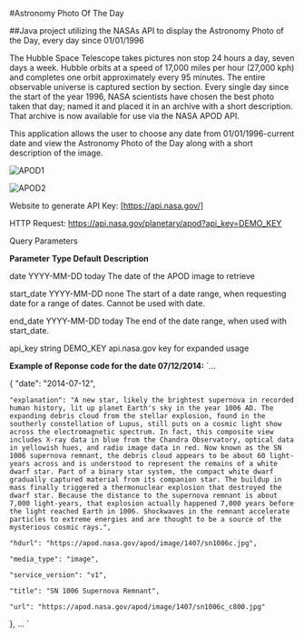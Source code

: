#Astronomy Photo Of The Day 

##Java project utilizing the NASAs API to display the Astronomy Photo of the Day, every day since 01/01/1996

The Hubble Space Telescope takes pictures non stop 24 hours a day, seven days a week. Hubble orbits at a speed of 17,000 miles per hour (27,000 kph) and completes one orbit approximately every 95 minutes. The entire observable universe is captured section by section. Every single day since the start of the year 1996, NASA scientists have chosen the best photo taken that day; named it and placed it in an archive with a short description. That archive is now available for use via the NASA APOD API. 

This application allows the user to choose any date  from 01/01/1996-current date and view the Astronomy Photo of the Day along with a short description of the image. 

![APOD1](https://github.com/RahelSasson/APOD_NASA_API/assets/96672758/ea7f3ad8-8d2a-4d8d-b376-165689126b22)

![APOD2](https://github.com/RahelSasson/APOD_NASA_API/assets/96672758/464878aa-3f12-462d-9a4a-589d9685ca75)


Website to generate API Key: [https://api.nasa.gov/]

HTTP Request: https://api.nasa.gov/planetary/apod?api_key=DEMO_KEY


Query Parameters

**Parameter**	     **Type	Default**	   **Description**

date	           YYYY-MM-DD	   today	The date of the APOD image to retrieve

start_date	     YYYY-MM-DD	   none	The start of a date range, when requesting date for a range of dates. Cannot be used with date.

end_date	       YYYY-MM-DD	   today	The end of the date range, when used with start_date.

api_key	string	 DEMO_KEY	   api.nasa.gov key for expanded usage


**Example of Reponse code for the date 07/12/2014:**
`...

  {
    "date": "2014-07-12",
    
    "explanation": "A new star, likely the brightest supernova in recorded human history, lit up planet Earth's sky in the year 1006 AD. The expanding debris cloud from the stellar explosion, found in the southerly constellation of Lupus, still puts on a cosmic light show across the electromagnetic spectrum. In fact, this composite view includes X-ray data in blue from the Chandra Observatory, optical data in yellowish hues, and radio image data in red. Now known as the SN 1006 supernova remnant, the debris cloud appears to be about 60 light-years across and is understood to represent the remains of a white dwarf star. Part of a binary star system, the compact white dwarf gradually captured material from its companion star. The buildup in mass finally triggered a thermonuclear explosion that destroyed the dwarf star. Because the distance to the supernova remnant is about 7,000 light-years, that explosion actually happened 7,000 years before the light reached Earth in 1006. Shockwaves in the remnant accelerate particles to extreme energies and are thought to be a source of the mysterious cosmic rays.",
    
    "hdurl": "https://apod.nasa.gov/apod/image/1407/sn1006c.jpg",
    
    "media_type": "image",
    
    "service_version": "v1",
    
    "title": "SN 1006 Supernova Remnant",
    
    "url": "https://apod.nasa.gov/apod/image/1407/sn1006c_c800.jpg"
  },
...
`
